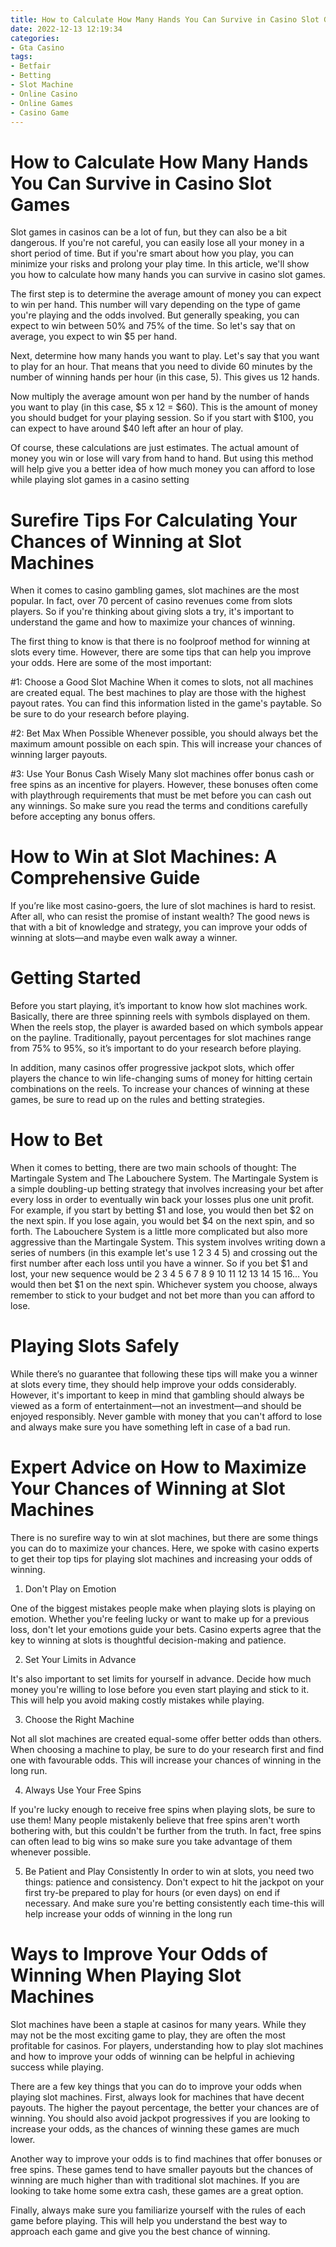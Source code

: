 ```yaml
---
title: How to Calculate How Many Hands You Can Survive in Casino Slot Games 
date: 2022-12-13 12:19:34
categories:
- Gta Casino
tags:
- Betfair
- Betting
- Slot Machine
- Online Casino
- Online Games
- Casino Game
---
```



#  How to Calculate How Many Hands You Can Survive in Casino Slot Games 

Slot games in casinos can be a lot of fun, but they can also be a bit dangerous. If you're not careful, you can easily lose all your money in a short period of time. But if you're smart about how you play, you can minimize your risks and prolong your play time. In this article, we'll show you how to calculate how many hands you can survive in casino slot games.

The first step is to determine the average amount of money you can expect to win per hand. This number will vary depending on the type of game you're playing and the odds involved. But generally speaking, you can expect to win between 50% and 75% of the time. So let's say that on average, you expect to win $5 per hand.

Next, determine how many hands you want to play. Let's say that you want to play for an hour. That means that you need to divide 60 minutes by the number of winning hands per hour (in this case, 5). This gives us 12 hands.

Now multiply the average amount won per hand by the number of hands you want to play (in this case, $5 x 12 = $60). This is the amount of money you should budget for your playing session. So if you start with $100, you can expect to have around $40 left after an hour of play.

Of course, these calculations are just estimates. The actual amount of money you win or lose will vary from hand to hand. But using this method will help give you a better idea of how much money you can afford to lose while playing slot games in a casino setting

#  Surefire Tips For Calculating Your Chances of Winning at Slot Machines 

When it comes to casino gambling games, slot machines are the most popular. In fact, over 70 percent of casino revenues come from slots players. So if you're thinking about giving slots a try, it's important to understand the game and how to maximize your chances of winning. 

The first thing to know is that there is no foolproof method for winning at slots every time. However, there are some tips that can help you improve your odds. Here are some of the most important: 

#1: Choose a Good Slot Machine 
When it comes to slots, not all machines are created equal. The best machines to play are those with the highest payout rates. You can find this information listed in the game's paytable. So be sure to do your research before playing. 

#2: Bet Max When Possible 
Whenever possible, you should always bet the maximum amount possible on each spin. This will increase your chances of winning larger payouts. 

#3: Use Your Bonus Cash Wisely 
Many slot machines offer bonus cash or free spins as an incentive for players. However, these bonuses often come with playthrough requirements that must be met before you can cash out any winnings. So make sure you read the terms and conditions carefully before accepting any bonus offers. 


#  How to Win at Slot Machines: A Comprehensive Guide 

If you’re like most casino-goers, the lure of slot machines is hard to resist. After all, who can resist the promise of instant wealth? The good news is that with a bit of knowledge and strategy, you can improve your odds of winning at slots—and maybe even walk away a winner.

# Getting Started 

Before you start playing, it’s important to know how slot machines work. Basically, there are three spinning reels with symbols displayed on them. When the reels stop, the player is awarded based on which symbols appear on the payline. Traditionally, payout percentages for slot machines range from 75% to 95%, so it’s important to do your research before playing.

In addition, many casinos offer progressive jackpot slots, which offer players the chance to win life-changing sums of money for hitting certain combinations on the reels. To increase your chances of winning at these games, be sure to read up on the rules and betting strategies.

# How to Bet 

When it comes to betting, there are two main schools of thought: The Martingale System and The Labouchere System. 
The Martingale System is a simple doubling-up betting strategy that involves increasing your bet after every loss in order to eventually win back your losses plus one unit profit. For example, if you start by betting $1 and lose, you would then bet $2 on the next spin. If you lose again, you would bet $4 on the next spin, and so forth. 
The Labouchere System is a little more complicated but also more aggressive than the Martingale System. This system involves writing down a series of numbers (in this example let's use 1 2 3 4 5) and crossing out the first number after each loss until you have a winner. So if you bet $1 and lost, your new sequence would be 2 3 4 5 6 7 8 9 10 11 12 13 14 15 16... You would then bet $1 on the next spin. 
 Whichever system you choose, always remember to stick to your budget and not bet more than you can afford to lose.

# Playing Slots Safely 

While there’s no guarantee that following these tips will make you a winner at slots every time, they should help improve your odds considerably. However, it's important to keep in mind that gambling should always be viewed as a form of entertainment—not an investment—and should be enjoyed responsibly. Never gamble with money that you can't afford to lose and always make sure you have something left in case of a bad run.

#  Expert Advice on How to Maximize Your Chances of Winning at Slot Machines 

There is no surefire way to win at slot machines, but there are some things you can do to maximize your chances. Here, we spoke with casino experts to get their top tips for playing slot machines and increasing your odds of winning.

1. Don't Play on Emotion

One of the biggest mistakes people make when playing slots is playing on emotion. Whether you're feeling lucky or want to make up for a previous loss, don't let your emotions guide your bets. Casino experts agree that the key to winning at slots is thoughtful decision-making and patience.

2. Set Your Limits in Advance

It's also important to set limits for yourself in advance. Decide how much money you're willing to lose before you even start playing and stick to it. This will help you avoid making costly mistakes while playing.

3. Choose the Right Machine

Not all slot machines are created equal-some offer better odds than others. When choosing a machine to play, be sure to do your research first and find one with favourable odds. This will increase your chances of winning in the long run.

4. Always Use Your Free Spins

If you're lucky enough to receive free spins when playing slots, be sure to use them! Many people mistakenly believe that free spins aren't worth bothering with, but this couldn't be further from the truth. In fact, free spins can often lead to big wins so make sure you take advantage of them whenever possible.

5. Be Patient and Play Consistently 
In order to win at slots, you need two things: patience and consistency. Don't expect to hit the jackpot on your first try-be prepared to play for hours (or even days) on end if necessary. And make sure you're betting consistently each time-this will help increase your odds of winning in the long run

#  Ways to Improve Your Odds of Winning When Playing Slot Machines

Slot machines have been a staple at casinos for many years. While they may not be the most exciting game to play, they are often the most profitable for casinos. For players, understanding how to play slot machines and how to improve your odds of winning can be helpful in achieving success while playing.

There are a few key things that you can do to improve your odds when playing slot machines. First, always look for machines that have decent payouts. The higher the payout percentage, the better your chances are of winning. You should also avoid jackpot progressives if you are looking to increase your odds, as the chances of winning these games are much lower.

Another way to improve your odds is to find machines that offer bonuses or free spins. These games tend to have smaller payouts but the chances of winning are much higher than with traditional slot machines. If you are looking to take home some extra cash, these games are a great option.

Finally, always make sure you familiarize yourself with the rules of each game before playing. This will help you understand the best way to approach each game and give you the best chance of winning.